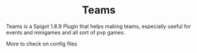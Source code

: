 <h1 align="center"> Teams </h1>

Teams is a Spigot 1.8.9 Plugin that helps making teams, especially useful for events and minigames and all sort of pvp games. 

More to check on config files
